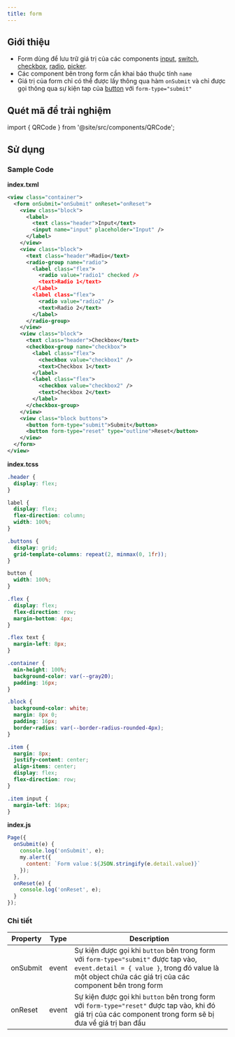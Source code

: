 ```yaml
---
title: form
---
```


## Giới thiệu

- Form dùng để lưu trữ giá trị của các components [input](/docs/component/form/input), [switch](/docs/component/form/switch), [checkbox](/docs/component/form/checkbox), [radio](/docs/component/form/radio), [picker](/docs/component/form/picker).
- Các component bên trong form cần khai báo thuộc tính `name`
- Giá trị của form chỉ có thể được lấy thông qua hàm `onSubmit` và chỉ được gọi thông qua sự kiện tap của [button](/docs/component/form/button) với `form-type="submit"`

## Quét mã để trải nghiệm

import { QRCode } from '@site/src/components/QRCode';

<QRCode page="pages/component/basic/form/index" />

## Sử dụng

### Sample Code

**index.txml**

```xml
<view class="container">
  <form onSubmit="onSubmit" onReset="onReset">
    <view class="block">
      <label>
        <text class="header">Input</text>
        <input name="input" placeholder="Input" />
      </label>
    </view>
    <view class="block">
      <text class="header">Radio</text>
      <radio-group name="radio">
        <label class="flex">
          <radio value="radio1" checked />
          <text>Radio 1</text>
        </label>
        <label class="flex">
          <radio value="radio2" />
          <text>Radio 2</text>
        </label>
      </radio-group>
    </view>
    <view class="block">
      <text class="header">Checkbox</text>
      <checkbox-group name="checkbox">
        <label class="flex">
          <checkbox value="checkbox1" />
          <text>Checkbox 1</text>
        </label>
        <label class="flex">
          <checkbox value="checkbox2" />
          <text>Checkbox 2</text>
        </label>
      </checkbox-group>
    </view>
    <view class="block buttons">
      <button form-type="submit">Submit</button>
      <button form-type="reset" type="outline">Reset</button>
    </view>
  </form>
</view>
```

**index.tcss**

```css
.header {
  display: flex;
}

label {
  display: flex;
  flex-direction: column;
  width: 100%;
}

.buttons {
  display: grid;
  grid-template-columns: repeat(2, minmax(0, 1fr));
}

button {
  width: 100%;
}

.flex {
  display: flex;
  flex-direction: row;
  margin-bottom: 4px;
}

.flex text {
  margin-left: 8px;
}

.container {
  min-height: 100%;
  background-color: var(--gray20);
  padding: 16px;
}

.block {
  background-color: white;
  margin: 8px 0;
  padding: 16px;
  border-radius: var(--border-radius-rounded-4px);
}

.item {
  margin: 8px;
  justify-content: center;
  align-items: center;
  display: flex;
  flex-direction: row;
}

.item input {
  margin-left: 16px;
}
```

**index.js**

```js
Page({
  onSubmit(e) {
    console.log('onSubmit', e);
    my.alert({
      content: `Form value：${JSON.stringify(e.detail.value)}`
    });
  },
  onReset(e) {
    console.log('onReset', e);
  }
});
```

### Chi tiết

| Property | Type  | Description                                                                                                                                                                                    |
| -------- | ----- | ---------------------------------------------------------------------------------------------------------------------------------------------------------------------------------------------- |
| onSubmit | event | Sự kiện được gọi khi `button` bên trong form với `form-type="submit"` được tap vào, `event.detail = { value }`, trong đó value là một object chứa các giá trị của các component bên trong form |
| onReset  | event | Sự kiện được gọi khi `button` bên trong form với `form-type="reset"` được tap vào, khi đó giá trị của các component trong form sẽ bị đưa về giá trị ban đầu                                    |
